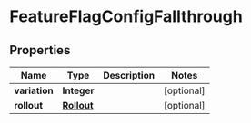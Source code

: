 
# FeatureFlagConfigFallthrough

## Properties
Name | Type | Description | Notes
------------ | ------------- | ------------- | -------------
**variation** | **Integer** |  |  [optional]
**rollout** | [**Rollout**](Rollout.md) |  |  [optional]



